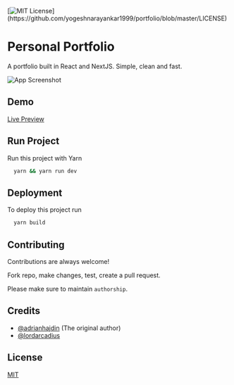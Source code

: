 
[![MIT License](https://img.shields.io/apm/l/atomic-design-ui.svg?)](https://github.com/yogeshnarayankar1999/portfolio/blob/master/LICENSE)

  
# Personal Portfolio

A portfolio built in React and NextJS. Simple, clean and fast.



![App Screenshot](https://i.ibb.co/hW98pHw/Screenshot-from-2021-07-05-23-21-17.png)

## Demo

[Live Preview](https://www.yogeshnarayankar.me)

## Run Project 

Run this project with Yarn

```bash 
  yarn && yarn run dev
```
    
## Deployment

To deploy this project run

```bash
  yarn build
```

  
## Contributing

Contributions are always welcome!

Fork repo, make changes, test, create a pull request.

Please make sure to maintain `authorship`.

  
## Credits

- [@adrianhajdin](https://github.com/adrianhajdin) (The original author)
- [@lordarcadius](https://github.com/yogeshnarayankar1999) 
  
## License

[MIT](https://github.com/lordarcadius/portfolio/blob/master/LICENSE)


